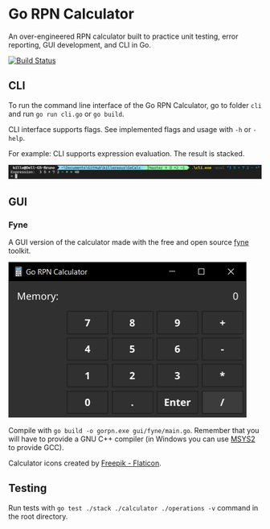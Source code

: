 # Go RPN Calculator

An over-engineered RPN calculator built to practice unit testing, error reporting, GUI development, and CLI in Go.

[![Build Status](https://app.travis-ci.com/killerasus/GoCalc.svg?branch=master)](https://app.travis-ci.com/github/killerasus/GoCalc)

## CLI

To run the command line interface of the Go RPN Calculator, go to folder `cli` and run `go run cli.go` or `go build`.

CLI interface supports flags. See implemented flags and usage with `-h` or `-help`.

For example: CLI supports expression evaluation. The result is stacked.

![Using CLI for evaluating expressions](img/cli.png "Example using -eval option to evaluate RPN expression")

## GUI

### Fyne

A GUI version of the calculator made with the free and open source [fyne](https://fyne.io/) toolkit.

![Calculator GUI in Fyne](img/fynegui.png "GUI implemented using the Fyne toolkit")

Compile with `go build -o gorpn.exe gui/fyne/main.go`. Remember that you will have to provide a GNU C++ compiler (in Windows you can use [MSYS2](https://www.msys2.org/) to provide GCC).

Calculator icons created by [Freepik - Flaticon](https://www.flaticon.com/free-icons/calculator).
## Testing

Run tests with `go test ./stack ./calculator ./operations -v` command in the root directory.
